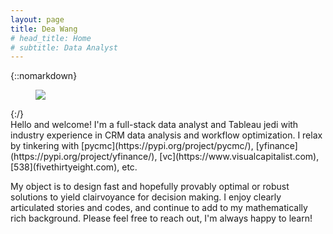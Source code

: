 ```yaml
---
layout: page
title: Dea Wang
# head_title: Home
# subtitle: Data Analyst
---
```


<div class="pretty-links">

{::nomarkdown} 
<figure class="site-profile">
    <img src="{{ site.baseurl }}/assets/img/profile.jpg">
</figure>
{:/}

<div class="lead lead-about">
Hello and welcome! I'm a full-stack data analyst and Tableau jedi with industry experience in CRM data analysis and workflow optimization. I relax by tinkering with [pycmc](https://pypi.org/project/pycmc/), [yfinance](https://pypi.org/project/yfinance/), [vc](https://www.visualcapitalist.com), [538](fivethirtyeight.com), etc.

My object is to design fast and hopefully provably optimal or robust solutions to yield clairvoyance for decision making. I enjoy clearly articulated stories and codes, and continue to add to my mathematically rich background. Please feel free to reach out, I'm always happy to learn!
</div>


</div>
